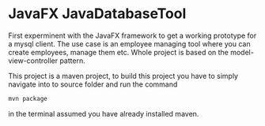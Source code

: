 # JavaFX JavaDatabaseTool

First experminent with the JavaFX framework to get a working prototype for a mysql client.
The use case is an employee managing tool where you can create employees, manage them etc. 
Whole project is based on the model-view-controller pattern.


This project is a maven project, to build this project you have to simply navigate into to source folder
and run the command 

```bash
mvn package
```

in the terminal assumed you have already installed maven.
